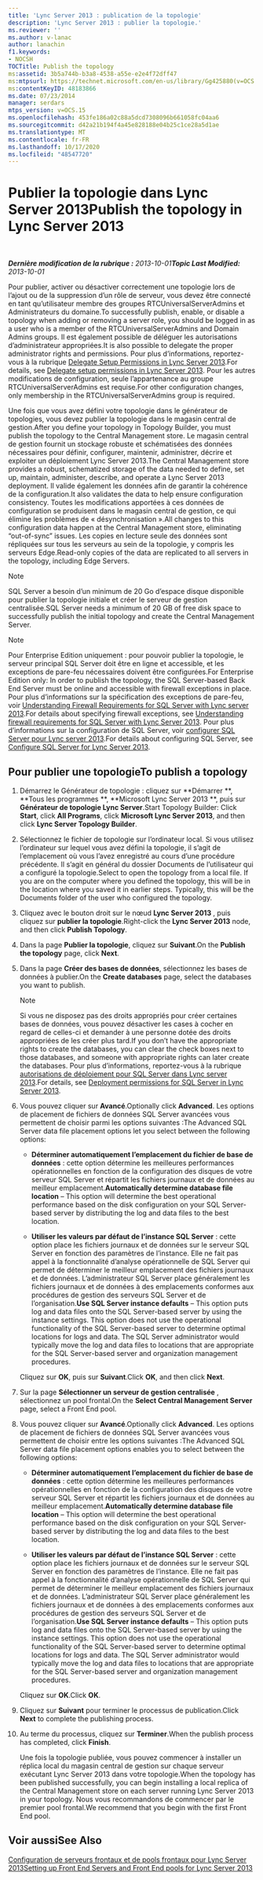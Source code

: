 ```yaml
---
title: 'Lync Server 2013 : publication de la topologie'
description: 'Lync Server 2013 : publier la topologie.'
ms.reviewer: ''
ms.author: v-lanac
author: lanachin
f1.keywords:
- NOCSH
TOCTitle: Publish the topology
ms:assetid: 3b5a744b-b3a8-4538-a55e-e2e4f72dff47
ms:mtpsurl: https://technet.microsoft.com/en-us/library/Gg425880(v=OCS.15)
ms:contentKeyID: 48183866
ms.date: 07/23/2014
manager: serdars
mtps_version: v=OCS.15
ms.openlocfilehash: 453fe186a02c88a5dcd7308096b661058fc04aa6
ms.sourcegitcommit: d42a21b194f4a45e828188e04b25c1ce28a5d1ae
ms.translationtype: MT
ms.contentlocale: fr-FR
ms.lasthandoff: 10/17/2020
ms.locfileid: "48547720"
---
```

# <a name="publish-the-topology-in-lync-server-2013"></a><span data-ttu-id="b3704-103">Publier la topologie dans Lync Server 2013</span><span class="sxs-lookup"><span data-stu-id="b3704-103">Publish the topology in Lync Server 2013</span></span>

<div data-xmlns="http://www.w3.org/1999/xhtml">

<div class="topic" data-xmlns="http://www.w3.org/1999/xhtml" data-msxsl="urn:schemas-microsoft-com:xslt" data-cs="https://msdn.microsoft.com/">

<div data-asp="https://msdn2.microsoft.com/asp">



</div>

<div id="mainSection">

<div id="mainBody">

<span> </span>

<span data-ttu-id="b3704-104">_**Dernière modification de la rubrique :** 2013-10-01_</span><span class="sxs-lookup"><span data-stu-id="b3704-104">_**Topic Last Modified:** 2013-10-01_</span></span>

<span data-ttu-id="b3704-105">Pour publier, activer ou désactiver correctement une topologie lors de l’ajout ou de la suppression d’un rôle de serveur, vous devez être connecté en tant qu’utilisateur membre des groupes RTCUniversalServerAdmins et Administrateurs du domaine.</span><span class="sxs-lookup"><span data-stu-id="b3704-105">To successfully publish, enable, or disable a topology when adding or removing a server role, you should be logged in as a user who is a member of the RTCUniversalServerAdmins and Domain Admins groups.</span></span> <span data-ttu-id="b3704-106">Il est également possible de déléguer les autorisations d’administrateur appropriées.</span><span class="sxs-lookup"><span data-stu-id="b3704-106">It is also possible to delegate the proper administrator rights and permissions.</span></span> <span data-ttu-id="b3704-107">Pour plus d’informations, reportez-vous à la rubrique [Delegate Setup Permissions in Lync Server 2013](lync-server-2013-delegate-setup-permissions.md).</span><span class="sxs-lookup"><span data-stu-id="b3704-107">For details, see [Delegate setup permissions in Lync Server 2013](lync-server-2013-delegate-setup-permissions.md).</span></span> <span data-ttu-id="b3704-108">Pour les autres modifications de configuration, seule l’appartenance au groupe RTCUniversalServerAdmins est requise.</span><span class="sxs-lookup"><span data-stu-id="b3704-108">For other configuration changes, only membership in the RTCUniversalServerAdmins group is required.</span></span>

<span data-ttu-id="b3704-109">Une fois que vous avez défini votre topologie dans le générateur de topologies, vous devez publier la topologie dans le magasin central de gestion.</span><span class="sxs-lookup"><span data-stu-id="b3704-109">After you define your topology in Topology Builder, you must publish the topology to the Central Management store.</span></span> <span data-ttu-id="b3704-110">Le magasin central de gestion fournit un stockage robuste et schématisées des données nécessaires pour définir, configurer, maintenir, administrer, décrire et exploiter un déploiement Lync Server 2013.</span><span class="sxs-lookup"><span data-stu-id="b3704-110">The Central Management store provides a robust, schematized storage of the data needed to define, set up, maintain, administer, describe, and operate a Lync Server 2013 deployment.</span></span> <span data-ttu-id="b3704-111">Il valide également les données afin de garantir la cohérence de la configuration.</span><span class="sxs-lookup"><span data-stu-id="b3704-111">It also validates the data to help ensure configuration consistency.</span></span> <span data-ttu-id="b3704-112">Toutes les modifications apportées à ces données de configuration se produisent dans le magasin central de gestion, ce qui élimine les problèmes de « désynchronisation ».</span><span class="sxs-lookup"><span data-stu-id="b3704-112">All changes to this configuration data happen at the Central Management store, eliminating “out-of-sync” issues.</span></span> <span data-ttu-id="b3704-113">Les copies en lecture seule des données sont répliquées sur tous les serveurs au sein de la topologie, y compris les serveurs Edge.</span><span class="sxs-lookup"><span data-stu-id="b3704-113">Read-only copies of the data are replicated to all servers in the topology, including Edge Servers.</span></span>

<div>


> [!NOTE]  
> <span data-ttu-id="b3704-114">SQL Server a besoin d’un minimum de 20 Go d’espace disque disponible pour publier la topologie initiale et créer le serveur de gestion centralisée.</span><span class="sxs-lookup"><span data-stu-id="b3704-114">SQL Server needs a minimum of 20 GB of free disk space to successfully publish the initial topology and create the Central Management Server.</span></span>



</div>

<div>


> [!NOTE]  
> <span data-ttu-id="b3704-115">Pour Enterprise Edition uniquement : pour pouvoir publier la topologie, le serveur principal SQL Server doit être en ligne et accessible, et les exceptions de pare-feu nécessaires doivent être configurées.</span><span class="sxs-lookup"><span data-stu-id="b3704-115">For Enterprise Edition only: In order to publish the topology, the SQL Server-based Back End Server must be online and accessible with firewall exceptions in place.</span></span> <span data-ttu-id="b3704-116">Pour plus d’informations sur la spécification des exceptions de pare-feu, voir <A href="lync-server-2013-understanding-firewall-requirements-for-sql-server.md">Understanding Firewall Requirements for SQL Server with Lync server 2013</A>.</span><span class="sxs-lookup"><span data-stu-id="b3704-116">For details about specifying firewall exceptions, see <A href="lync-server-2013-understanding-firewall-requirements-for-sql-server.md">Understanding firewall requirements for SQL Server with Lync Server 2013</A>.</span></span> <span data-ttu-id="b3704-117">Pour plus d’informations sur la configuration de SQL Server, voir <A href="lync-server-2013-configure-sql-server-for-lync-server.md">configurer SQL Server pour Lync server 2013</A>.</span><span class="sxs-lookup"><span data-stu-id="b3704-117">For details about configuring SQL Server, see <A href="lync-server-2013-configure-sql-server-for-lync-server.md">Configure SQL Server for Lync Server 2013</A>.</span></span>



</div>

<div>

## <a name="to-publish-a-topology"></a><span data-ttu-id="b3704-118">Pour publier une topologie</span><span class="sxs-lookup"><span data-stu-id="b3704-118">To publish a topology</span></span>

1.  <span data-ttu-id="b3704-119">Démarrez le Générateur de topologie : cliquez sur \*\*Démarrer \*\*, \*\*Tous les programmes \*\*, \*\*Microsoft Lync Server 2013 \*\*, puis sur **Générateur de topologie Lync Server**.</span><span class="sxs-lookup"><span data-stu-id="b3704-119">Start Topology Builder: Click **Start**, click **All Programs**, click **Microsoft Lync Server 2013**, and then click **Lync Server Topology Builder**.</span></span>

2.  <span data-ttu-id="b3704-p104">Sélectionnez le fichier de topologie sur l’ordinateur local. Si vous utilisez l’ordinateur sur lequel vous avez défini la topologie, il s’agit de l’emplacement où vous l’avez enregistré au cours d’une procédure précédente. Il s’agit en général du dossier Documents de l’utilisateur qui a configuré la topologie.</span><span class="sxs-lookup"><span data-stu-id="b3704-p104">Select to open the topology from a local file. If you are on the computer where you defined the topology, this will be in the location where you saved it in earlier steps. Typically, this will be the Documents folder of the user who configured the topology.</span></span>

3.  <span data-ttu-id="b3704-123">Cliquez avec le bouton droit sur le nœud **Lync Server 2013** , puis cliquez sur **publier la topologie**.</span><span class="sxs-lookup"><span data-stu-id="b3704-123">Right-click the **Lync Server 2013** node, and then click **Publish Topology**.</span></span>

4.  <span data-ttu-id="b3704-124">Dans la page **Publier la topologie**, cliquez sur **Suivant**.</span><span class="sxs-lookup"><span data-stu-id="b3704-124">On the **Publish the topology** page, click **Next**.</span></span>

5.  <span data-ttu-id="b3704-125">Dans la page **Créer des bases de données**, sélectionnez les bases de données à publier.</span><span class="sxs-lookup"><span data-stu-id="b3704-125">On the **Create databases** page, select the databases you want to publish.</span></span>
    
    <div>
    

    > [!NOTE]  
    > <span data-ttu-id="b3704-126">Si vous ne disposez pas des droits appropriés pour créer certaines bases de données, vous pouvez désactiver les cases à cocher en regard de celles-ci et demander à une personne dotée des droits appropriées de les créer plus tard.</span><span class="sxs-lookup"><span data-stu-id="b3704-126">If you don’t have the appropriate rights to create the databases, you can clear the check boxes next to those databases, and someone with appropriate rights can later create the databases.</span></span> <span data-ttu-id="b3704-127">Pour plus d’informations, reportez-vous à la rubrique <A href="lync-server-2013-deployment-permissions-for-sql-server.md">autorisations de déploiement pour SQL Server dans Lync server 2013</A>.</span><span class="sxs-lookup"><span data-stu-id="b3704-127">For details, see <A href="lync-server-2013-deployment-permissions-for-sql-server.md">Deployment permissions for SQL Server in Lync Server 2013</A>.</span></span>

    
    </div>

6.  <span data-ttu-id="b3704-128">Vous pouvez cliquer sur **Avancé**.</span><span class="sxs-lookup"><span data-stu-id="b3704-128">Optionally click **Advanced**.</span></span> <span data-ttu-id="b3704-129">Les options de placement de fichiers de données SQL Server avancées vous permettent de choisir parmi les options suivantes :</span><span class="sxs-lookup"><span data-stu-id="b3704-129">The Advanced SQL Server data file placement options let you select between the following options:</span></span>
    
      - <span data-ttu-id="b3704-130">**Déterminer automatiquement l’emplacement du fichier de base de données** : cette option détermine les meilleures performances opérationnelles en fonction de la configuration des disques de votre serveur SQL Server et répartit les fichiers journaux et de données au meilleur emplacement.</span><span class="sxs-lookup"><span data-stu-id="b3704-130">**Automatically determine database file location** – This option will determine the best operational performance based on the disk configuration on your SQL Server-based server by distributing the log and data files to the best location.</span></span>
    
      - <span data-ttu-id="b3704-p107">**Utiliser les valeurs par défaut de l’instance SQL Server** : cette option place les fichiers journaux et de données sur le serveur SQL Server en fonction des paramètres de l’instance. Elle ne fait pas appel à la fonctionnalité d’analyse opérationnelle de SQL Server qui permet de déterminer le meilleur emplacement des fichiers journaux et de données. L’administrateur SQL Server place généralement les fichiers journaux et de données à des emplacements conformes aux procédures de gestion des serveurs SQL Server et de l’organisation.</span><span class="sxs-lookup"><span data-stu-id="b3704-p107">**Use SQL Server instance defaults** – This option puts log and data files onto the SQL Server-based server by using the instance settings. This option does not use the operational functionality of the SQL Server-based server to determine optimal locations for logs and data. The SQL Server administrator would typically move the log and data files to locations that are appropriate for the SQL Server-based server and organization management procedures.</span></span>
    
    <span data-ttu-id="b3704-134">Cliquez sur **OK**, puis sur **Suivant**.</span><span class="sxs-lookup"><span data-stu-id="b3704-134">Click **OK**, and then click **Next**.</span></span>

7.  <span data-ttu-id="b3704-135">Sur la page **Sélectionner un serveur de gestion centralisée** , sélectionnez un pool frontal.</span><span class="sxs-lookup"><span data-stu-id="b3704-135">On the **Select Central Management Server** page, select a Front End pool.</span></span>

8.  <span data-ttu-id="b3704-136">Vous pouvez cliquer sur **Avancé**.</span><span class="sxs-lookup"><span data-stu-id="b3704-136">Optionally click **Advanced**.</span></span> <span data-ttu-id="b3704-137">Les options de placement de fichiers de données SQL Server avancées vous permettent de choisir entre les options suivantes :</span><span class="sxs-lookup"><span data-stu-id="b3704-137">The Advanced SQL Server data file placement options enables you to select between the following options:</span></span>
    
      - <span data-ttu-id="b3704-138">**Déterminer automatiquement l’emplacement du fichier de base de données** : cette option détermine les meilleures performances opérationnelles en fonction de la configuration des disques de votre serveur SQL Server et répartit les fichiers journaux et de données au meilleur emplacement.</span><span class="sxs-lookup"><span data-stu-id="b3704-138">**Automatically determine database file location** – This option will determine the best operational performance based on the disk configuration on your SQL Server-based server by distributing the log and data files to the best location.</span></span>
    
      - <span data-ttu-id="b3704-p109">**Utiliser les valeurs par défaut de l’instance SQL Server** : cette option place les fichiers journaux et de données sur le serveur SQL Server en fonction des paramètres de l’instance. Elle ne fait pas appel à la fonctionnalité d’analyse opérationnelle de SQL Server qui permet de déterminer le meilleur emplacement des fichiers journaux et de données. L’administrateur SQL Server place généralement les fichiers journaux et de données à des emplacements conformes aux procédures de gestion des serveurs SQL Server et de l’organisation.</span><span class="sxs-lookup"><span data-stu-id="b3704-p109">**Use SQL Server instance defaults** – This option puts log and data files onto the SQL Server-based server by using the instance settings. This option does not use the operational functionality of the SQL Server-based server to determine optimal locations for logs and data. The SQL Server administrator would typically move the log and data files to locations that are appropriate for the SQL Server-based server and organization management procedures.</span></span>
    
    <span data-ttu-id="b3704-142">Cliquez sur **OK**.</span><span class="sxs-lookup"><span data-stu-id="b3704-142">Click **OK**.</span></span>

9.  <span data-ttu-id="b3704-143">Cliquez sur **Suivant** pour terminer le processus de publication.</span><span class="sxs-lookup"><span data-stu-id="b3704-143">Click **Next** to complete the publishing process.</span></span>

10. <span data-ttu-id="b3704-144">Au terme du processus, cliquez sur **Terminer**.</span><span class="sxs-lookup"><span data-stu-id="b3704-144">When the publish process has completed, click **Finish**.</span></span>
    
    <span data-ttu-id="b3704-145">Une fois la topologie publiée, vous pouvez commencer à installer un réplica local du magasin central de gestion sur chaque serveur exécutant Lync Server 2013 dans votre topologie.</span><span class="sxs-lookup"><span data-stu-id="b3704-145">When the topology has been published successfully, you can begin installing a local replica of the Central Management store on each server running Lync Server 2013 in your topology.</span></span> <span data-ttu-id="b3704-146">Nous vous recommandons de commencer par le premier pool frontal.</span><span class="sxs-lookup"><span data-stu-id="b3704-146">We recommend that you begin with the first Front End pool.</span></span>

</div>

<div>

## <a name="see-also"></a><span data-ttu-id="b3704-147">Voir aussi</span><span class="sxs-lookup"><span data-stu-id="b3704-147">See Also</span></span>


[<span data-ttu-id="b3704-148">Configuration de serveurs frontaux et de pools frontaux pour Lync Server 2013</span><span class="sxs-lookup"><span data-stu-id="b3704-148">Setting up Front End Servers and Front End pools for Lync Server 2013</span></span>](lync-server-2013-setting-up-front-end-servers-and-front-end-pools.md)  
  

</div>

</div>

<span> </span>

</div>

</div>

</div>

